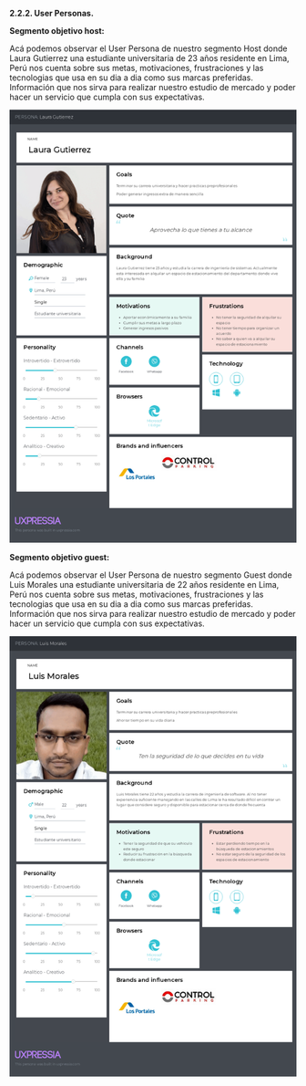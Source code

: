 **2.2.2. User Personas.**

**Segmento objetivo host:**

Acá podemos observar el User Persona de nuestro segmento Host donde Laura Gutierrez una estudiante universitaria de 23 años residente en Lima, Perú nos cuenta sobre sus metas, motivaciones, frustraciones y las tecnologias que usa en su dia a dia como sus marcas preferidas. Información que nos sirva para realizar nuestro estudio de mercado y poder hacer un servicio que cumpla con sus expectativas.

![Alt text](<Image/User Persona-Laura Gutierrez.png>)

**Segmento objetivo guest:**

Acá podemos observar el User Persona de nuestro segmento Guest donde Luis Morales una estudiante universitaria de 22 años residente en Lima, Perú nos cuenta sobre sus metas, motivaciones, frustraciones y las tecnologias que usa en su dia a dia como sus marcas preferidas. Información que nos sirva para realizar nuestro estudio de mercado y poder hacer un servicio que cumpla con sus expectativas.

![Alt text](<Image/User Persona-Luis Morales.png>)